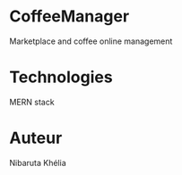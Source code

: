 # CoffeeManager

Marketplace and coffee online management

# Technologies
MERN stack

# Auteur

Nibaruta Khélia
